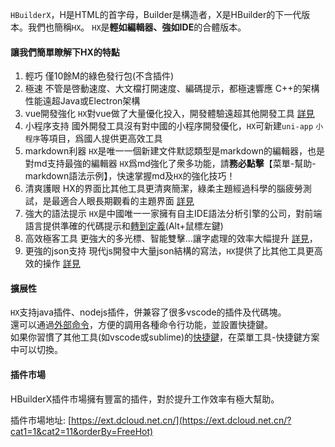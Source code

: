 `HBuilderX`，H是HTML的首字母，Builder是構造者，X是HBuilder的下一代版本。我們也簡稱`HX`。
`HX`是**輕如編輯器、強如IDE**的合體版本。

#### 讓我們簡單瞭解下HX的特點
1. 輕巧
	僅10餘M的綠色發行包(不含插件)
2. 極速
	不管是啓動速度、大文檔打開速度、編碼提示，都極速響應
	C++的架構性能遠超Java或Electron架構
3. vue開發強化
	`HX`對vue做了大量優化投入，開發體驗遠超其他開發工具
	[詳見](/Tutorial/Language/vue)
4. 小程序支持
	國外開發工具沒有對中國的小程序開發優化，`HX`可新建`uni-app` `小程序`等項目，爲國人提供更高效工具
5. markdown利器
	`HX`是唯一一個新建文件默認類型是markdown的編輯器，也是對md支持最強的編輯器
	`HX`爲md強化了衆多功能，請**務必點擊**【菜單-幫助-markdown語法示例】，快速掌握md及`HX`的強化技巧！
6. 清爽護眼
	HX的界面比其他工具更清爽簡潔，綠柔主題經過科學的腦疲勞測試，是最適合人眼長期觀看的主題界面
	[詳見](/Tutorial/Other/health)
7. 強大的語法提示
	`HX`是中國唯一一家擁有自主IDE語法分析引擎的公司，對前端語言提供準確的代碼提示和[轉到定義](/Tutorial/UserGuide/goto?id=轉到定義)(Alt+鼠標左鍵)
8. 高效極客工具
	更強大的多光標、智能雙擊...讓字處理的效率大幅提升 [詳見](/Tutorial/UserGuide/skill)，
9. 更強的json支持
	現代js開發中大量json結構的寫法，`HX`提供了比其他工具更高效的操作
	[詳見](/Tutorial/Language/json)


#### 擴展性
`HX`支持java插件、nodejs插件，併兼容了很多vscode的插件及代碼塊。<br/>
還可以通過[外部命令](/Tutorial/UserGuide/externalCommands)，方便的調用各種命令行功能，並設置快捷鍵。<br/>
如果你習慣了其他工具(如vscode或sublime)的[快捷鍵](/Tutorial/keybindings)，在菜單工具-快捷鍵方案中可以切換。

#### 插件市場

HBuilderX插件市場擁有豐富的插件，對於提升工作效率有極大幫助。

插件市場地址: [https://ext.dcloud.net.cn/](https://ext.dcloud.net.cn/?cat1=1&cat2=11&orderBy=FreeHot)
